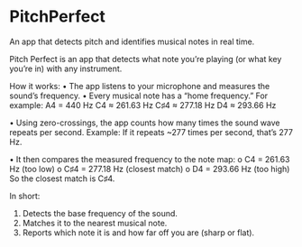 # PitchPerfect
An app that detects pitch and identifies musical notes in real time.

Pitch Perfect is an app that detects what note you’re playing (or what key you’re in) with any instrument.

How it works:
•	The app listens to your microphone and measures the sound’s frequency.
•	Every musical note has a “home frequency.” For example:
A4 = 440 Hz
C4 ≈ 261.63 Hz
C♯4 ≈ 277.18 Hz
D4 ≈ 293.66 Hz

•	Using zero-crossings, the app counts how many times the sound wave repeats per second.
Example: If it repeats ~277 times per second, that’s 277 Hz.

•	It then compares the measured frequency to the note map:
o	C4 = 261.63 Hz (too low)
o	C♯4 = 277.18 Hz (closest match)
o	D4 = 293.66 Hz (too high)
So the closest match is C♯4.

In short:
1.	Detects the base frequency of the sound.
2.	Matches it to the nearest musical note.
3.	Reports which note it is and how far off you are (sharp or flat).
